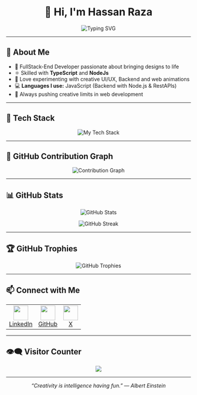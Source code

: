<h1 align="center">👋 Hi, I'm Hassan Raza</h1>

<p align="center">
  <img src="https://readme-typing-svg.demolab.com?font=Fira+Code&size=24&pause=1000&color=61DAFB&width=435&lines=Full-Stack+Developer;Creative+Technologist;Learning+Backend+Development;I+Love+to+Code+%26+Create!" alt="Typing SVG" />
</p>

---

## 🧠 About Me  

- 🎨 FullStack-End Developer passionate about bringing designs to life  
- ⚛️ Skilled with **TypeScript** and **NodeJs**  
- 🧪 Love experimenting with creative UI/UX, Backend and web animations  
- 💻 **Languages I use:** JavaScript (Backend with Node.js & RestAPIs)  
- 🚀 Always pushing creative limits in web development  

---

## 🚀 Tech Stack  

<p align="center">
  <img src="https://skillicons.dev/icons?i=react,nextjs,js,html,css,tailwind,nodejs,express,mongodb,git,github,vscode,figma" alt="My Tech Stack" />
</p>

---

## 🐍 GitHub Contribution Graph  

<p align="center">
  <img src="https://github-readme-activity-graph.vercel.app/graph?username=Dev-HassanRaza&theme=react-dark&area=true" alt="Contribution Graph" />
</p>

---

## 📊 GitHub Stats  

<p align="center">
  <img src="https://github-readme-stats.vercel.app/api?username=Dev-HassanRaza&show_icons=true&theme=react&hide_border=true" alt="GitHub Stats" />
</p>

<p align="center">
  <img src="https://github-readme-streak-stats.herokuapp.com/?user=Dev-HassanRaza&theme=react&hide_border=true" alt="GitHub Streak" />
</p>

---

## 🏆 GitHub Trophies  

<p align="center">
  <img src="https://github-profile-trophy.vercel.app/?username=Dev-HassanRaza&theme=darkhub&no-frame=true&no-bg=true" alt="GitHub Trophies" />
</p>

---

## 📫 Connect with Me  


<table align="center">
  <tr>
    <td align="center">
      <a href="https://www.linkedin.com/in/murtaza54" target="_blank">
        <img src="https://cdn.jsdelivr.net/gh/devicons/devicon/icons/linkedin/linkedin-original.svg" width="40" height="40" />
        <br/>LinkedIn
      </a>
    </td>
    <td align="center">
      <a href="https://github.com/Dev-HassanRaza" target="_blank">
        <img src="https://cdn.jsdelivr.net/gh/devicons/devicon/icons/github/github-original.svg" width="40" height="40" />
        <br/>GitHub
      </a>
    </td>
    <td align="center">
      <a href="https://x.com/HassanRaza" target="_blank">
        <img src="https://cdn.jsdelivr.net/gh/devicons/devicon/icons/twitter/twitter-original.svg" width="40" height="40" />
        <br/>X
      </a>
    </td>
  </tr>
</table>

---

## 👁️‍🗨️ Visitor Counter  

<p align="center">
  <img src="https://komarev.com/ghpvc/?username=Dev-HassanRaza&style=for-the-badge&color=blue" />
</p>

---

<p align="center">
  <em>“Creativity is intelligence having fun.” — Albert Einstein</em>
</p>
